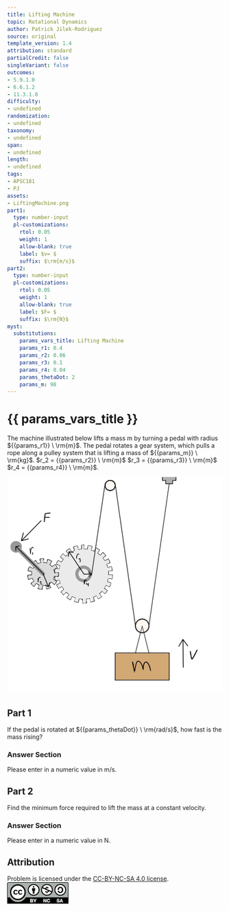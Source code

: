 ```yaml
---
title: Lifting Machine
topic: Rotational Dynamics
author: Patrick Jilek-Rodriguez
source: original
template_version: 1.4
attribution: standard
partialCredit: false
singleVariant: false
outcomes:
- 5.9.1.0
- 6.6.1.2
- 11.3.1.0
difficulty:
- undefined
randomization:
- undefined
taxonomy:
- undefined
span:
- undefined
length:
- undefined
tags:
- APSC181
- PJ
assets:
- LiftingMachine.png
part1:
  type: number-input
  pl-customizations:
    rtol: 0.05
    weight: 1
    allow-blank: true
    label: $v= $
    suffix: $\rm{m/s}$
part2:
  type: number-input
  pl-customizations:
    rtol: 0.05
    weight: 1
    allow-blank: true
    label: $F= $
    suffix: $\rm{N}$
myst:
  substitutions:
    params_vars_title: Lifting Machine
    params_r1: 0.4
    params_r2: 0.06
    params_r3: 0.1
    params_r4: 0.04
    params_thetaDot: 2
    params_m: 98
---
```

# {{ params_vars_title }}
The machine illustrated below lifts a mass m by turning a pedal with radius ${{params_r1}} \ \rm{m}$.
The pedal rotates a gear system, which pulls a rope along a pulley system that is lifting a mass of ${{params_m}} \ \rm{kg}$.
$r_2 = {{params_r2}} \ \rm{m}$  $r_3 = {{params_r3}} \ \rm{m}$  $r_4 = {{params_r4}} \ \rm{m}$.

<img src="LiftingMachine.png" width=600 alt="A mass is suspended on a double pulley system. The rope is pulled by a large gear with r3, which is spun by a smaller gear with r2. The smaller gear is spun with a pedal of r1. The rope makes contact with the larger gear at r4." >

## Part 1

If the pedal is rotated at ${{params_thetaDot}} \ \rm{rad/s}$, how fast is the mass rising?

### Answer Section

Please enter in a numeric value in m/s.

## Part 2

Find the minimum force required to lift the mass at a constant velocity.

### Answer Section

Please enter in a numeric value in N.

## Attribution

Problem is licensed under the [CC-BY-NC-SA 4.0 license](https://creativecommons.org/licenses/by-nc-sa/4.0/).<br> ![The Creative Commons 4.0 license requiring attribution-BY, non-commercial-NC, and share-alike-SA license.](https://raw.githubusercontent.com/firasm/bits/master/by-nc-sa.png)